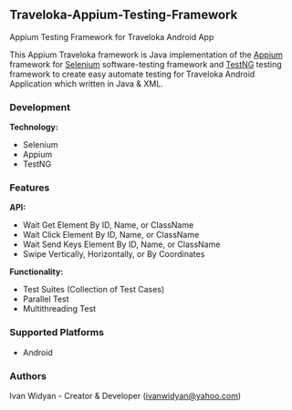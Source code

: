 ## Traveloka-Appium-Testing-Framework
Appium Testing Framework for Traveloka Android App

This Appium Traveloka framework is Java implementation of the [Appium](https://github.com/appium/appium) framework for [Selenium](https://github.com/SeleniumHQ/selenium) software-testing framework and [TestNG](https://github.com/cbeust/testng) testing framework to create easy automate testing for Traveloka Android Application which written in Java & XML.

### Development
**Technology:**
* Selenium
* Appium
* TestNG

### Features
**API:**
* Wait Get Element By ID, Name, or ClassName
* Wait Click Element By ID, Name, or ClassName
* Wait Send Keys Element By ID, Name, or ClassName
* Swipe Vertically, Horizontally, or By Coordinates

**Functionality:**
* Test Suites (Collection of Test Cases) 
* Parallel Test
* Multithreading Test

### Supported Platforms
* Android

### Authors
Ivan Widyan - Creator & Developer (ivanwidyan@yahoo.com)

